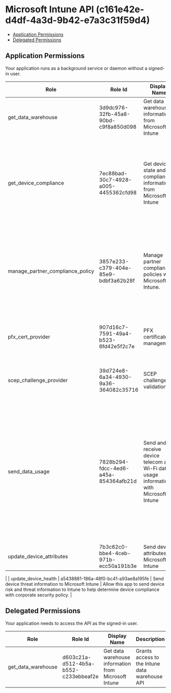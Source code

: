 # Microsoft Intune API (c161e42e-d4df-4a3d-9b42-e7a3c31f59d4)
- [Application Permissions](#application-permissions)
- [Delegated Permissions](#delegated-permissions)

## Application Permissions
Your application runs as a background service or daemon without a signed-in user.

| Role | Role Id | Display Name | Description |
|---|---|---|---|
| get_data_warehouse | 3d9dc976-32fb-45a8-90bd-c9f8a850d098 | Get data warehouse information from Microsoft Intune | Grants access to the Intune data warehouse API |
| get_device_compliance | 7ec88bad-30c7-4928-a005-4455362cfd98 | Get device state and compliance information from Microsoft Intune | Allow this app to receive information about devices (such as compliance and enrollment state) that are managed by Intune. |
| manage_partner_compliance_policy | 3857e233-c379-404e-85e9-bdbf3a62b28f | Manage partner compliance policies with Microsoft Intune. | Allows the app to send partner compliance policies and its Azure AD Group assignment to Microsoft Intune without a signed-in user. |
| pfx_cert_provider | 907d16c7-7591-49a4-b523-6fd42e5f2c7e | PFX certificate management | Read PFX certificate requests and send certificates to Microsoft Intune. |
| scep_challenge_provider | 39d724e8-6a34-4930-9a36-364082c35716 | SCEP challenge validation | Send SCEP challenges to Intune for certificate request validation.  |
| send_data_usage | 7828b294-fdcc-4ed6-a45a-854364afb21d | Send and receive device telecom and Wi-Fi data usage information with Microsoft Intune | Allow the telecom expense management app to send and receive device telecom and Wi-Fi data usage information, including phone number, with Intune to help analyze and manage data usage costs of corporate-owned devices. |
| update_device_attributes | 7b3c62c0-bbe4-4ceb-971b-ecc50a191b3e | Send device attributes to Microsoft Intune | Send device attributes to Microsoft Intune.  
 |
| update_device_health | a5438881-186a-48f0-bc41-a93ae8a195fe | Send device threat information to Microsoft Intune | Allow this app to send device risk and threat information to Intune to help determine device compliance with corporate security policy. |

## Delegated Permissions
Your application needs to access the API as the signed-in user. 

| Role | Role Id | Display Name | Description |
|---|---|---|---|
| get_data_warehouse | d603c21a-d512-4b5a-b552-c233ebbeaf2e | Get data warehouse information from Microsoft Intune | Grants access to the Intune data warehouse API |

